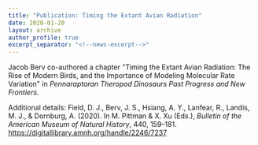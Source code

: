 ```yaml
---
title: "Publication: Timing the Extant Avian Radiation"
date: 2020-01-20
layout: archive
author_profile: true
excerpt_separator: "<!--news-excerpt-->"
---
```

Jacob Berv co-authored a chapter "Timing the Extant Avian Radiation: The Rise of Modern Birds, and the Importance of Modeling Molecular Rate Variation" in *Pennaraptoran Theropod Dinosaurs Past Progress and New Frontiers*.

<!--news-excerpt-->
Additional details: Field, D. J., Berv, J. S., Hsiang, A. Y., Lanfear, R., Landis, M. J., & Dornburg, A. (2020). In M. Pittman & X. Xu (Eds.), *Bulletin of the American Museum of Natural History*, 440, 159–181. https://digitallibrary.amnh.org/handle/2246/7237
